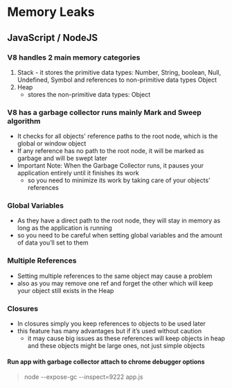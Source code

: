 # Memory Leaks

## JavaScript / NodeJS

### V8 handles 2 main memory categories

1. Stack - it stores the primitive data types: Number, String,
   boolean, Null, Undefined, Symbol and references to non-primitive
   data types Object
2. Heap
   - stores the non-primitive data types: Object

### V8 has a garbage collector runs mainly Mark and Sweep algorithm

- It checks for all objects' reference paths to the root node, which is the global or window object
- If any reference has no path to the root node, it will be marked as garbage and will be swept later
- Important Note: When the Garbage Collector runs, it pauses your application entirely until it finishes its work
  - so you need to minimize its work by taking care of your objects' references

### Global Variables

- As they have a direct path to the root node, they will stay in memory as long as the application is running
- so you need to be careful when setting global variables and the amount of data you’ll set to them

### Multiple References

- Setting multiple references to the same object may cause a problem
- also as you may remove one ref and forget the other which will keep your object still exists in the Heap

### Closures

- In closures simply you keep references to objects to be used later
- this feature has many advantages but if it’s used without caution
  - it may cause big issues as these references will keep objects in heap and these objects might be large ones, not just simple objects

#### Run app with garbage collector attach to chrome debugger options

> node --expose-gc --inspect=9222 app.js
